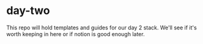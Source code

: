 # day-two
This repo will hold templates and guides for our day 2 stack. We'll see if it's worth keeping in here or if notion is good enough later.
